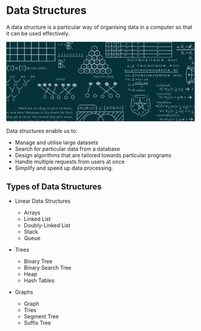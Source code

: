 # Data Structures

A data structure is a particular way of organising data in a computer so that it can be used effectively.

![Data Structures](../../public/dataStructures.webp)

Data structures enable us to:

- Manage and utilise large datasets
- Search for particular data from a database
- Design algorithms that are tailored towards particular programs
- Handle multiple requests from users at once
- Simplify and speed up data processing.

## Types of Data Structures

- Linear Data Structures

  - Arrays
  - Linked List
  - Doubly-Linked List
  - Stack
  - Queue

- Trees

  - Binary Tree
  - Binary Search Tree
  - Heap
  - Hash Tables

- Graphs

  - Graph
  - Tries
  - Segment Tree
  - Suffix Tree
